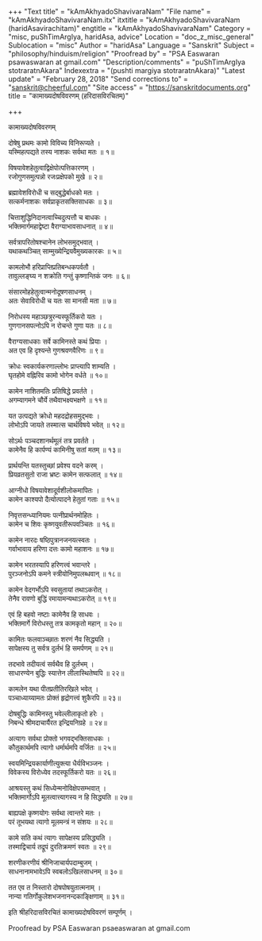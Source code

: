 +++
"Text title" = "kAmAkhyadoShavivaraNam"
"File name" = "kAmAkhyadoShavivaraNam.itx"
itxtitle = "kAmAkhyadoShavivaraNam (haridAsavirachitam)"
engtitle = "kAmAkhyadoShavivaraNam"
Category = "misc, puShTimArgIya, haridAsa, advice"
Location = "doc_z_misc_general"
Sublocation = "misc"
Author = "haridAsa"
Language = "Sanskrit"
Subject = "philosophy/hinduism/religion"
"Proofread by" = "PSA Easwaran psawaswaran at gmail.com"
"Description/comments" = "puShTimArgIya stotraratnAkara"
Indexextra = "(pushti margiya stotraratnAkara)"
"Latest update" = "February 28, 2018"
"Send corrections to" = "sanskrit@cheerful.com"
"Site access" = "https://sanskritdocuments.org"
title = "कामाख्यदोषविवरणम् (हरिदासविरचितम्)"

+++
  
 कामाख्यदोषविवरणम्   
  
दोषेषु प्रथमः कामो विविच्य विनिरूप्यते ।  
यस्मिहत्पद्यते तस्य नाशकः सर्वथा मतः ॥ १॥  
  
विषयावेशहेतुत्वाद्विक्षेपोत्पत्तिकारणम् ।  
रजोगुणसमुत्पन्नो रजःप्रक्षेपको मुखे ॥ २॥  
  
ब्रह्मावेशविरोधी च सद्बुद्धेर्बाधको मतः ।  
सत्कर्मनाशकः सर्वप्राकृतसक्तिसाधकः ॥ ३॥  
  
चित्ताशुद्धिनिदानत्वाच्चिदुत्पत्तौ च बाधकः ।  
भक्तिमार्गमहाद्वेष्टा वैराग्याभावसाधनात् ॥ ४॥  
  
सर्वत्रापरितोषश्चानेन लोभसमुद्भवात् ।  
यथाकथञ्चित् साम्मुख्येन्द्रियवैमुख्यकारकः ॥ ५॥  
  
कामलोभौ हरिप्राप्तिप्रतिबन्धकपर्वतौ ।  
तावुल्लङ्घ्य न शक्रोति गन्तुं कृष्णान्तिकं जनः ॥ ६॥  
  
संसारमोहहेतुत्वान्मनोदूषणसाधनम् ।  
अतः सेवाविरोधी च यतः सा मानसी मता ॥ ७॥  
  
निरोधस्य महाञ्छत्रुरन्यस्फूर्तिकरो यतः ।  
गुणगानसपत्नोऽपि न रोचन्ते गुणा यतः ॥ ८॥  
  
वैराग्यसाधकाः सर्वे कामिनस्ते कथं प्रियाः ।  
अत एव हि दृश्यन्ते गुणश्रवणवैरिणः ॥ ९॥  
  
क्रोधः स्वकार्यकरणाल्लोभः प्राप्त्यापि शाम्यति ।  
घृतहोमे वह्निरिव कामो भोगेन वर्धते ॥ १०॥  
  
कामेन नाशितमतिः प्रतिषिद्धे प्रवर्तते ।  
अगम्यागमने चौर्ये तथैवाभक्ष्यभक्षणे ॥ ११॥  
  
यत उत्पद्यते क्रोधो महदद्रोहसमुद्भवः ।  
लोभोऽपि जायते तस्मात्स चार्थविषये भवेत् ॥ १२॥  
  
सोऽर्थः पञ्चदशानर्थमूलं तत्र प्रवर्तते ।  
कामेनैव हि कार्पण्यं कामिनीषु सतां मतम् ॥ १३॥  
  
प्रार्थयन्ति यतस्तुच्छां प्रवेश्य वदने करम् ।  
प्रियव्रतसुतो राजा भ्रष्टः कामेन सत्फलात् ॥ १४॥  
  
आग्नीधो विषयावेशादूर्वशीलोकमापितः ।  
कामेन काश्यपो दैत्योत्पादने हेतुतां गताः ॥ १५॥  
  
निवृत्तसन्ध्यानियमः पत्नीप्रार्थनमोहितः ।  
कामेन च शिवः कृष्णयुवतीरूपवञ्चितः ॥ १६॥  
  
कामेन नारदः षष्ठिपुत्रानजनयत्स्वतः ।  
गर्वाभावाय हरिणा दत्तः कामो महाशनः ॥ १७॥  
  
कामेन भरतस्यापि हरिणत्त्वं भवान्तरे ।  
पुरञ्जनोऽपि कमने स्त्रीयोनिमुपलब्धवान् ॥ १८॥  
  
कामेन वेदगर्भोऽपि स्वसुतायां तथाऽकरोत् ।  
तेनैव रावणो बुद्धिं रमायामन्यथाऽकरोत् ॥ १९॥  
  
एवं हि बहवो नष्टाः कामेनैव हि साधवः ।  
भक्तिमार्गे विरोधस्तु तत्र कामकृतो महान् ॥ २०॥  
  
कामितः फलवाञ्च्छातः शरणं नैव सिद्ध्यति ।  
सापेक्षस्य तु सर्वत्र दुर्लभं हि समर्पणम् ॥ २१॥  
  
तदभावे तदीयत्वं सर्वथैव हि दुर्लभम् ।  
साधारण्येन बुद्धिः स्यात्तेन लीलास्थितेष्वपि ॥ २२॥  
  
कामलेन यथा पीतप्रतीतिरखिले भवेत् ।  
पञ्चाध्याय्यामतः प्रोक्तं हृद्रोगत्त्वं शुकैरपि ॥ २३॥  
  
दोषबुद्धिः कामिनस्तु भवेल्लीलाकृतो हरेः ।  
निबन्धे श्रीमदाचार्यैरत इन्द्रियनिग्रहे ॥ २४॥  
  
अत्यागः सर्वथा प्रोक्तो भगवद्भक्तिसाधकः ।  
कौतुकार्थमपि त्यागो धर्मार्थमपि वर्जितः ॥ २५॥  
  
स्वयमिन्द्रियकार्याणीत्युक्त्या धैर्यविभञ्जनः ।  
विवेकस्य विरोध्येव तदस्फूर्तिकरो यतः ॥ २६॥  
  
आश्रयस्तु कथं सिध्येन्मनोविक्षेपसम्भवात् ।  
भक्तिमार्गोऽपि मूलत्वात्त्यागस्य न हि सिद्ध्यति ॥ २७॥  
  
बाह्यपक्षे कृष्णयोगः सर्वथा त्वान्तरे मतः ।  
परं तूभयथा त्यागो मूलमन्त्रं न संशयः ॥ २८॥  
  
कामे सति कथं त्यागः सापेक्षस्य प्रसिद्ध्यति ।  
तस्माद्विचार्य तद्रूपं दुरतिक्रमणं स्वतः ॥ २९॥  
  
शरणीकरणीयं श्रीनिजाचार्यपदाम्बुजम् ।  
साधनानामभावेऽपि स्वबलोऽखिलसाधनम् ॥ ३०॥  
  
तत एव त निस्तारो दोषपोषयुतात्मनाम् ।  
नान्या गतिर्गोकुलेशभजनानन्दकाङ्क्षिणाम् ॥ ३१॥  
  
इति श्रीहरिदासविरचितं कामाख्यदोषविवरणं सम्पूर्णम् ।  
  
  
Proofread by PSA Easwaran psaeaswaran at gmail.com  
  
